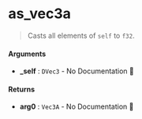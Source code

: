 # as\_vec3a

>  Casts all elements of `self` to `f32`.

#### Arguments

- **\_self** : `DVec3` \- No Documentation 🚧

#### Returns

- **arg0** : `Vec3A` \- No Documentation 🚧